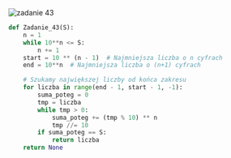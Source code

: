 <picture>
  <source srcset="../../srt/zbior_zadan/43.png" media="(prefers-color-scheme: light)">
  <source srcset="../../srt/zbior_zadan/black_43.png" media="(prefers-color-scheme: dark)">
  <img src="../../srt/zbior_zadan/black_43.png" alt="zadanie 43">
</picture>

```python
def Zadanie_43(S):
    n = 1
    while 10**n <= S:
        n += 1
    start = 10 ** (n - 1)  # Najmniejsza liczba o n cyfrach
    end = 10**n  # Najmniejsza liczba o (n+1) cyfrach

    # Szukamy największej liczby od końca zakresu
    for liczba in range(end - 1, start - 1, -1):
        suma_poteg = 0
        tmp = liczba
        while tmp > 0:
            suma_poteg += (tmp % 10) ** n
            tmp //= 10
        if suma_poteg == S:
            return liczba
    return None
```